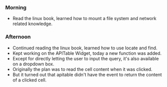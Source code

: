 ### Morning
 - Read the linux book, learned how to mount a file system and network related knowledge.

### Afternoon
 - Continued reading the linux book, learned how to use locate and find.
 - Kept working on the APITable Widget, today a new function was added.
 - Except for directly letting the user to input the query, it's also available on a dropdown box.
 - Originally the plan was to read the cell content when it was clicked.
 - But it turned out that apitable didn't have the event to return the content of a clicked cell. 